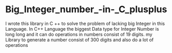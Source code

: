 # Big_Integer_number_-in-_C_plusplus

I wrote this library in C ++ to solve the problem of lacking big Integer in this Language.
In C++ Language the biggest Data type for Integer Number is long long and it can do operations in numbers consist of 19 digits.
my Library to generate a number consist of 300 digits and also do a lot of operations 
